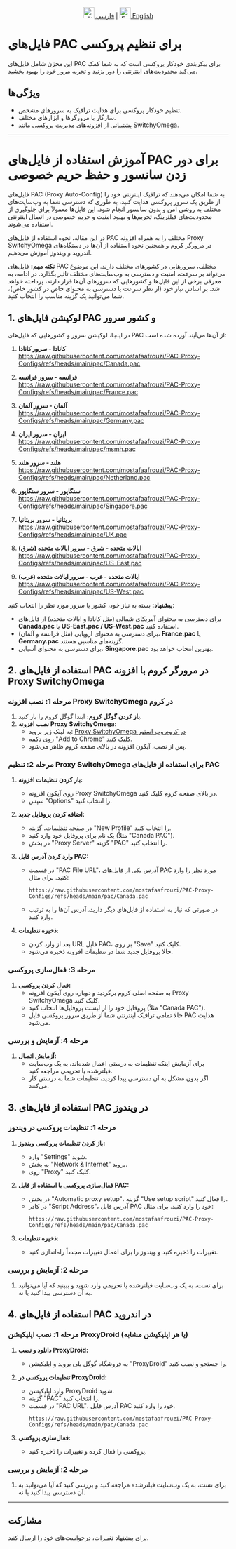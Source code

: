 
<div align="center">
  <a href="README.md"><img src="https://upload.wikimedia.org/wikipedia/commons/c/ca/Flag_of_Iran.svg" alt="فارسی" width="25"/> فارسی</a> |
  <a href="README_EN.md"><img src="https://upload.wikimedia.org/wikipedia/commons/a/a4/Flag_of_the_United_States.svg" alt="English" width="25"/> English</a>
</div>

# فایل‌های PAC برای تنظیم پروکسی

این مخزن شامل فایل‌های PAC برای پیکربندی خودکار پروکسی است که به شما کمک می‌کند محدودیت‌های اینترنتی را دور بزنید و تجربه مرور خود را بهبود بخشید.

## **ویژگی‌ها**
- تنظیم خودکار پروکسی برای هدایت ترافیک به سرورهای مشخص.
- سازگار با مرورگرها و ابزارهای مختلف.
- پشتیبانی از افزونه‌های مدیریت پروکسی مانند SwitchyOmega.

---


# آموزش استفاده از فایل‌های PAC برای دور زدن سانسور و حفظ حریم خصوصی

فایل‌های PAC (Proxy Auto-Config) به شما امکان می‌دهند که ترافیک اینترنتی خود را از طریق یک سرور پروکسی هدایت کنید، به طوری که دسترسی شما به وب‌سایت‌های مختلف به روشی امن و بدون سانسور انجام شود. این فایل‌ها معمولاً برای جلوگیری از محدودیت‌های فیلترینگ، تحریم‌ها و بهبود امنیت و حریم خصوصی در اتصال اینترنتی استفاده می‌شوند.

در این مقاله، نحوه استفاده از فایل‌های PAC مختلف را به همراه افزونه Proxy SwitchyOmega در مرورگر کروم و همچنین نحوه استفاده از آن‌ها در دستگاه‌های اندروید و ویندوز آموزش می‌دهیم.

**نکته مهم:** فایل‌های PAC مختلف، سرورهایی در کشورهای مختلف دارند. این موضوع می‌تواند بر سرعت، امنیت و دسترسی به وب‌سایت‌های مختلف تاثیر بگذارد. در ادامه، به معرفی برخی از این فایل‌ها و کشورهایی که سرورهای آن‌ها قرار دارند، پرداخته خواهد شد. بر اساس نیاز خود (از نظر سرعت یا دسترسی به محتوای خاص در کشور خاص)، شما می‌توانید یک گزینه مناسب را انتخاب کنید.

## 1. لوکیشن فایل‌های PAC و کشور سرور

در اینجا، لوکیشن سرور و کشورهایی که فایل‌های PAC از آن‌ها می‌آیند آورده شده است:

1. **کانادا - سرور کانادا**  
   https://raw.githubusercontent.com/mostafaafrouzi/PAC-Proxy-Configs/refs/heads/main/pac/Canada.pac

2. **فرانسه - سرور فرانسه**  
   https://raw.githubusercontent.com/mostafaafrouzi/PAC-Proxy-Configs/refs/heads/main/pac/France.pac

3. **آلمان - سرور آلمان**  
   https://raw.githubusercontent.com/mostafaafrouzi/PAC-Proxy-Configs/refs/heads/main/pac/Germany.pac

4. **ایران - سرور ایران**  
   https://raw.githubusercontent.com/mostafaafrouzi/PAC-Proxy-Configs/refs/heads/main/pac/msmh.pac

5. **هلند - سرور هلند**  
   https://raw.githubusercontent.com/mostafaafrouzi/PAC-Proxy-Configs/refs/heads/main/pac/Netherland.pac

6. **سنگاپور - سرور سنگاپور**  
   https://raw.githubusercontent.com/mostafaafrouzi/PAC-Proxy-Configs/refs/heads/main/pac/Singapore.pac

7. **بریتانیا - سرور بریتانیا**  
   https://raw.githubusercontent.com/mostafaafrouzi/PAC-Proxy-Configs/refs/heads/main/pac/UK.pac

8. **ایالات متحده - شرق - سرور ایالات متحده (شرق)**  
   https://raw.githubusercontent.com/mostafaafrouzi/PAC-Proxy-Configs/refs/heads/main/pac/US-East.pac

9. **ایالات متحده - غرب - سرور ایالات متحده (غرب)**  
   https://raw.githubusercontent.com/mostafaafrouzi/PAC-Proxy-Configs/refs/heads/main/pac/US-West.pac

**پیشنهاد:** بسته به نیاز خود، کشور یا سرور مورد نظر را انتخاب کنید:
- برای دسترسی به محتوای آمریکای شمالی (مثل کانادا و ایالات متحده) از فایل‌های **Canada.pac** یا **US-East.pac / US-West.pac** استفاده کنید.
- برای دسترسی به محتوای اروپایی (مثل فرانسه و آلمان)، **France.pac** یا **Germany.pac** گزینه‌های مناسبی هستند.
- برای دسترسی به محتوای آسیایی، **Singapore.pac** بهترین انتخاب خواهد بود.

## 2. استفاده از فایل‌های PAC در مرورگر کروم با افزونه Proxy SwitchyOmega

### مرحله 1: نصب افزونه Proxy SwitchyOmega در کروم
1. **باز کردن گوگل کروم:** ابتدا گوگل کروم را باز کنید.
2. **نصب افزونه Proxy SwitchyOmega:**
   - به لینک زیر بروید:
     [Proxy SwitchyOmega در کروم وب استور](https://chromewebstore.google.com/detail/proxy-switchyomega-3-zero/pfnededegaaopdmhkdmcofjmoldfiped)
   - روی دکمه "Add to Chrome" کلیک کنید.
   - پس از نصب، آیکون افزونه در بالای صفحه کروم ظاهر می‌شود.

### مرحله 2: تنظیم Proxy SwitchyOmega برای استفاده از فایل‌های PAC
1. **باز کردن تنظیمات افزونه:**
   - روی آیکون افزونه Proxy SwitchyOmega در بالای صفحه کروم کلیک کنید.
   - سپس "Options" را انتخاب کنید.
   
2. **اضافه کردن پروفایل جدید:**
   - در صفحه تنظیمات، گزینه "New Profile" را انتخاب کنید.
   - یک نام برای پروفایل خود وارد کنید (مثلاً "Canada PAC").
   - در بخش "Proxy Server" گزینه "PAC" را انتخاب کنید.

3. **وارد کردن آدرس فایل PAC:**
   - در قسمت "PAC File URL"، آدرس یکی از فایل‌های PAC مورد نظر را وارد کنید. برای مثال:
     ```
     https://raw.githubusercontent.com/mostafaafrouzi/PAC-Proxy-Configs/refs/heads/main/pac/Canada.pac
     ```
   - در صورتی که نیاز به استفاده از فایل‌های دیگر دارید، آدرس آن‌ها را به ترتیب وارد کنید.

4. **ذخیره تنظیمات:**
   - بعد از وارد کردن URL فایل PAC، بر روی "Save" کلیک کنید.
   - حالا پروفایل جدید شما در تنظیمات افزونه ذخیره می‌شود.

### مرحله 3: فعال‌سازی پروکسی
1. **فعال کردن پروکسی:**
   - به صفحه اصلی کروم برگردید و دوباره روی آیکون افزونه Proxy SwitchyOmega کلیک کنید.
   - پروفایل خود را از لیست پروفایل‌ها انتخاب کنید (مثلاً "Canada PAC").
   - حالا تمامی ترافیک اینترنتی شما از طریق سرور پروکسی فایل PAC هدایت می‌شود.

### مرحله 4: آزمایش و بررسی
1. **آزمایش اتصال:** 
   - برای آزمایش اینکه تنظیمات به درستی اعمال شده‌اند، به یک وب‌سایت فیلترشده یا تحریمی مراجعه کنید.
   - اگر بدون مشکل به آن دسترسی پیدا کردید، تنظیمات شما به درستی کار می‌کنند.

## 3. استفاده از فایل‌های PAC در ویندوز

### مرحله 1: تنظیمات پروکسی در ویندوز
1. **باز کردن تنظیمات پروکسی ویندوز:**
   - وارد "Settings" شوید.
   - به بخش "Network & Internet" بروید.
   - روی "Proxy" کلیک کنید.
   
2. **فعال‌سازی پروکسی با استفاده از فایل PAC:**
   - در بخش "Automatic proxy setup"، گزینه "Use setup script" را فعال کنید.
   - در کادر "Script Address"، آدرس فایل PAC خود را وارد کنید. برای مثال:
     ```
     https://raw.githubusercontent.com/mostafaafrouzi/PAC-Proxy-Configs/refs/heads/main/pac/Canada.pac
     ```

3. **ذخیره تنظیمات:**
   - تغییرات را ذخیره کنید و ویندوز را برای اعمال تغییرات مجدداً راه‌اندازی کنید.

### مرحله 2: آزمایش و بررسی
1. برای تست، به یک وب‌سایت فیلترشده یا تحریمی وارد شوید و ببینید که آیا می‌توانید به آن دسترسی پیدا کنید یا نه.

## 4. استفاده از فایل‌های PAC در اندروید

### مرحله 1: نصب اپلیکیشن ProxyDroid (یا هر اپلیکیشن مشابه)
1. **دانلود و نصب ProxyDroid:**
   - به فروشگاه گوگل پلی بروید و اپلیکیشن "ProxyDroid" را جستجو و نصب کنید.
   
2. **تنظیمات پروکسی در ProxyDroid:**
   - وارد اپلیکیشن ProxyDroid شوید.
   - گزینه "PAC" را انتخاب کنید.
   - در قسمت "PAC URL"، آدرس فایل PAC خود را وارد کنید.
     ```
     https://raw.githubusercontent.com/mostafaafrouzi/PAC-Proxy-Configs/refs/heads/main/pac/Canada.pac
     ```

3. **فعال‌سازی پروکسی:**
   - پروکسی را فعال کرده و تغییرات را ذخیره کنید.
   
### مرحله 2: آزمایش و بررسی
1. برای تست، به یک وب‌سایت فیلترشده مراجعه کنید و بررسی کنید که آیا می‌توانید به آن دسترسی پیدا کنید یا نه.


---

## مشارکت
برای پیشنهاد تغییرات، درخواست‌های خود را ارسال کنید.
